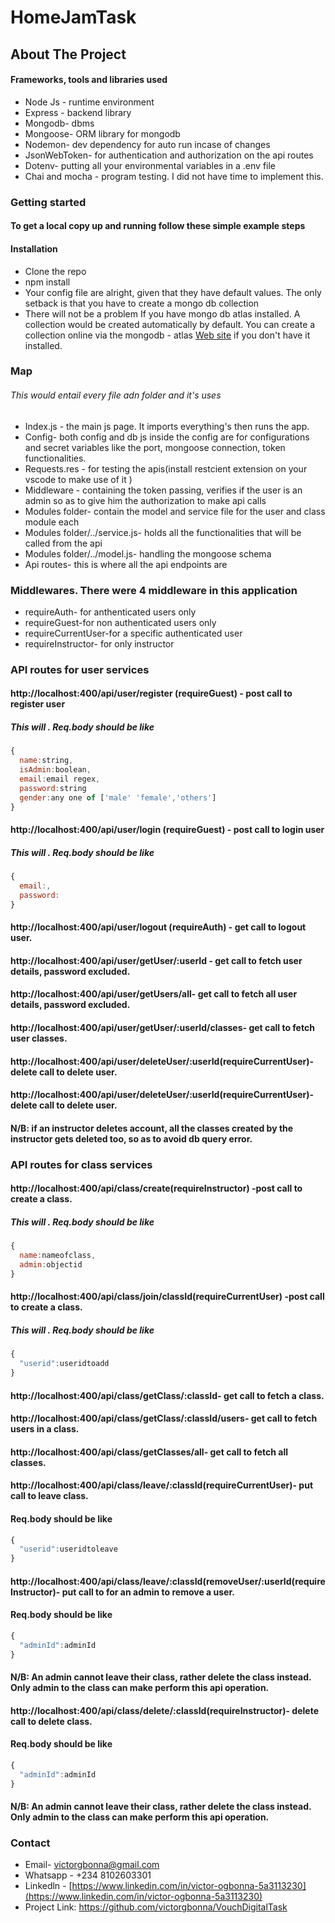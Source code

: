 # HomeJamTask
## About The Project

#### Frameworks, tools and libraries used 

- Node Js - runtime environment
- Express - backend library
- Mongodb- dbms
- Mongoose- ORM library for mongodb 
- Nodemon- dev dependency for auto run incase of changes
- JsonWebToken- for authentication and authorization on the api routes 
- Dotenv- putting all your environmental variables in a .env file
- Chai and mocha - program testing. I did not have time to implement this.

### Getting started 
#### To get a local copy up and running follow these simple example steps
#### Installation

- Clone the repo
- npm install
- Your config file are alright, given that they have default values. The only setback is that you have to create a mongo db collection
- There will not be a problem If you have mongo db atlas installed. A collection would be created automatically by default. You can create a collection online via the mongodb -  atlas [Web site](https://cloud.mongodb.com/) if you don't have it installed.

### Map 
###### This would entail every file adn folder and it's uses 
- Index.js - the main js page. It imports everything's then runs the app. 
- Config- both config and db js inside the config are for configurations and secret variables like the port, mongoose connection, token functionalities.
- Requests.res - for testing the apis(install restcient extension on your vscode to make use of it )
- Middleware - containing the token passing, verifies if the user is an admin so as to give him the authorization to make api calls
- Modules folder- contain the model and service file for the user and class module each
- Modules folder/../service.js- holds all the functionalities that will be called from the api
- Modules folder/../model.js- handling the mongoose schema 
- Api routes- this is where all the api endpoints are 

### Middlewares. There were 4 middleware in this application
- requireAuth- for anthenticated users only
- requireGuest-for non authenticated users only
- requireCurrentUser-for a specific authenticated user
- requireInstructor- for only instructor


### API routes for user services

#### http://localhost:400/api/user/register (requireGuest) - post call to register user  
##### This will . Req.body should be like 
```javascript
{
  name:string,
  isAdmin:boolean,
  email:email regex,
  password:string
  gender:any one of ['male' 'female','others']
}
```
#### http://localhost:400/api/user/login (requireGuest) - post call to login user  
##### This will . Req.body should be like 
```javascript
{
  email:,
  password:
}
```
#### http://localhost:400/api/user/logout (requireAuth) - get call to logout user.  

#### http://localhost:400/api/user/getUser/:userId - get call to fetch user details, password excluded.

#### http://localhost:400/api/user/getUsers/all- get call to fetch all user details, password excluded.

#### http://localhost:400/api/user/getUser/:userId/classes- get call to fetch user classes.

#### http://localhost:400/api/user/deleteUser/:userId(requireCurrentUser)- delete call to delete user.

#### http://localhost:400/api/user/deleteUser/:userId(requireCurrentUser)- delete call to delete user.
#### N/B: if an instructor deletes account, all the classes created by the instructor gets deleted too, so as to avoid db query error.

### API routes for class services

#### http://localhost:400/api/class/create(requireInstructor) -post call to create a class. 
##### This will . Req.body should be like 
```javascript
{
  name:nameofclass,
  admin:objectid
}
```
#### http://localhost:400/api/class/join/classId(requireCurrentUser) -post call to create a class. 
##### This will . Req.body should be like 
```javascript
{
  "userid":useridtoadd
}
```
#### http://localhost:400/api/class/getClass/:classId- get call to fetch a class.
#### http://localhost:400/api/class/getClass/:classId/users- get call to fetch users in a class.
#### http://localhost:400/api/class/getClasses/all- get call to fetch all classes.

#### http://localhost:400/api/class/leave/:classId(requireCurrentUser)- put call to leave class.
#### Req.body should be like 
```javascript
{
  "userid":useridtoleave
}
``` 
#### http://localhost:400/api/class/leave/:classId(removeUser/:userId(requireInstructor)- put call to for an admin to remove a user.
#### Req.body should be like 
```javascript
{
  "adminId":adminId
}
``` 
#### N/B: An admin cannot leave their class, rather delete the class instead. Only admin to the class can make perform this api operation.

#### http://localhost:400/api/class/delete/:classId(requireInstructor)- delete call to delete class.
#### Req.body should be like 
```javascript
{
  "adminId":adminId
}
``` 
#### N/B: An admin cannot leave their class, rather delete the class instead. Only admin to the class can make perform this api operation.

### Contact 
- Email- victorgbonna@gmail.com
- Whatsapp - +234 8102603301
- Linkedln - [https://www.linkedin.com/in/victor-ogbonna-5a3113230](https://www.linkedin.com/in/victor-ogbonna-5a3113230)
-  Project Link: https://github.com/victorgbonna/VouchDigitalTask

